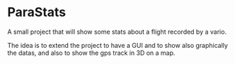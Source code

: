 # ParaStats

A small project that will show some stats about a flight recorded by a vario.

The idea is to extend the project to have a GUI and to show also graphically the datas, and also to show the gps track in 3D on a map.
